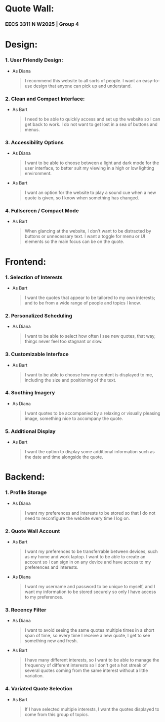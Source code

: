 # Quote Wall: #

### EECS 3311 N W2025 | Group 4 ###

# Design: #

### 1. User Friendly Design: ###
  - As Diana
    > I recommend this website to all sorts of people. I want an easy-to-use design that anyone can pick up and understand.

### 2. Clean and Compact Interface: ###
  - As Bart
    > I need to be able to quickly access and set up the website so I can get back to work. I do not want to get lost in a sea of buttons and menus.

### 3. Accessibility Options ###
  - As Diana
    > I want to be able to choose between a light and dark mode for the user interface, to better suit my viewing in a high or low lighting environment.

  - As Bart
    > I want an option for the website to play a sound cue when a new quote is given, so I know when something has changed.

### 4. Fullscreen / Compact Mode ###
  - As Bart
    > When glancing at the website, I don't want to be distracted by buttons  or unnecessary text. I want a toggle for menu or UI elements so the main focus can be on the quote.

# Frontend: #

### 1. Selection of Interests ###
  - As Bart
    > I want the quotes that appear to be tailored to my own interests; and to be from a wide range of people and topics I know.

### 2. Personalized Scheduling ###
  - As Diana
    > I want to be able to select how often I see new quotes, that way, things never feel too stagnant or slow.

### 3. Customizable Interface ###
  - As Bart
    > I want to be able to choose how my content is displayed to me, including the size and positioning of the text.

### 4. Soothing Imagery ###
  - As Diana
    > I want quotes to be accompanied by a relaxing or visually pleasing image, something nice to accompany the quote.

### 5. Additional Display ###
  - As Bart
    > I want the option to display some additional information such as the date and time alongside the quote.

# Backend: #

### 1. Profile Storage ###
  - As Diana
    > I want my preferences and interests to be stored so that I do not need to reconfigure the website every time I log on.

### 2. Quote Wall Account ###
  - As Bart
    > I want my preferences to be transferrable between devices, such as my home and work laptop. I want to be able to create an account so I can sign in on any device and have access to my preferences and interests.

  - As Diana
    > I want my username and password to be unique to myself, and I want my information to be stored securely so only I have access to my preferences.

### 3. Recency Filter ###
  - As Diana
    > I want to avoid seeing the same quotes multiple times in a short span of time, so every time I receive a new quote, I get to see something new and fresh.

  - As Bart
    > I have many different interests, so I want to be able to manage the frequency of different interests so I don't get a hot streak of several quotes coming from the same interest without a little variation.

### 4. Variated Quote Selection ###
  - As Bart
    > If I have selected multiple interests, I want the quotes displayed to come from this group of topics.
